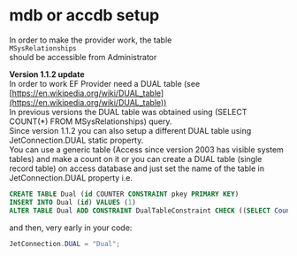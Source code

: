 # mdb or accdb setup  
  
In order to make the provider work, the table  
```MSysRelationships```  
should be accessible from Administrator  
  
**Version 1.1.2 update**  
In order to work EF Provider need a DUAL table (see [https://en.wikipedia.org/wiki/DUAL_table](https://en.wikipedia.org/wiki/DUAL_table))  
In previous versions the DUAL table was obtained using (SELECT COUNT(*) FROM MSysRelationships) query.  
Since version 1.1.2 you can also setup a different DUAL table using JetConnection.DUAL static property.  
You can use a generic table (Access since version 2003 has visible system tables) and make a count on it or you can create a DUAL table (single record table) on access database and just set the name of the table in JetConnection.DUAL property i.e.  
  
```sql
CREATE TABLE Dual (id COUNTER CONSTRAINT pkey PRIMARY KEY)
INSERT INTO Dual (id) VALUES (1)
ALTER TABLE Dual ADD CONSTRAINT DualTableConstraint CHECK ((SELECT Count(*) FROM Dual) = 1)
```

and then, very early in your code:

```c#
JetConnection.DUAL = "Dual";
```
